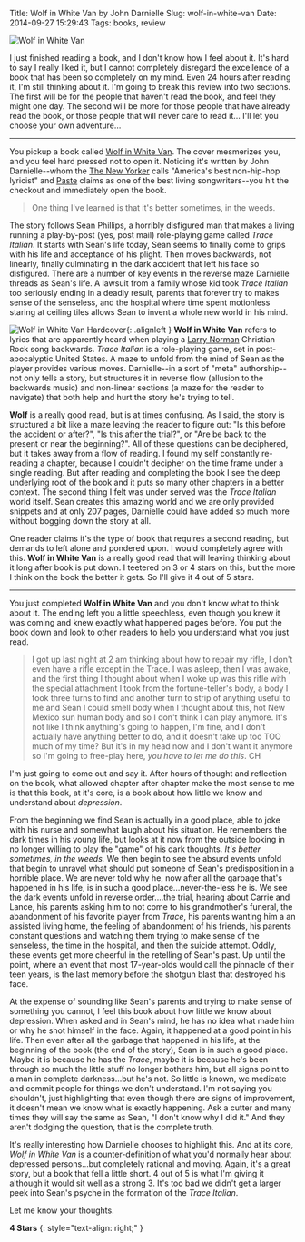 Title: Wolf in White Van by John Darnielle
Slug: wolf-in-white-van
Date: 2014-09-27 15:29:43
Tags: books, review

![Wolf in White Van]({filename}../static/images/2014/wolfinwhitevan-title.jpg "Wolf in White Van: A Novel")

I just finished reading a book, and I don't know how I feel about it.  It's hard to say I really liked it, but I cannot completely disregard the excellence of a book that has been so completely on my mind.  Even 24 hours after reading it, I'm still thinking about it.  I'm going to break this review into two sections.  The first will be for the people that haven't read the book, and feel they might one day.  The second will be more for those people that have already read the book, or those people that will never care to read it...  I'll let you choose your own adventure...

---

You pickup a book called [Wolf in White Van][book].  The cover mesmerizes you, and you feel hard pressed not to open it.  Noticing it's written by John Darnielle--whom the [The New Yorker][ny] calls "America's best non-hip-hop lyricist" and [Paste][] claims as one of the best living songwriters--you hit the checkout and immediately open the book.

> One thing I've learned is that it's better sometimes, in the weeds.

The story follows Sean Phillips, a horribly disfigured man that makes a living running a play-by-post (yes, post mail) role-playing game called _Trace Italian_.  It starts with Sean's life today, Sean seems to finally come to grips with his life and acceptance of his plight.  Then moves backwards, not linearly, finally culminating in the dark accident that left his face so disfigured.  There are a number of key events in the reverse maze Darnielle threads as Sean's life.  A lawsuit from a family whose kid took _Trace Italian_ too seriously ending in a deadly result, parents that forever try to makes sense of the senseless, and the hospital where time spent motionless staring at ceiling tiles allows Sean to invent a whole new world in his mind.

![Wolf in White Van Hardcover]({filename}../static/images/2014/wolfinwhitevan-cover.jpg "Wolf in White Van Hardcover"){: .alignleft } **Wolf in White Van** refers to lyrics that are apparently heard when playing a [Larry Norman][LN] Christian Rock song backwards.  _Trace Italian_ is a role-playing game, set in post-apocalyptic United States.  A maze to unfold from the mind of Sean as the player provides various moves.  Darnielle--in a sort of "meta" authorship--not only tells a story, but structures it in reverse flow (allusion to the backwards music) and non-linear sections (a maze for the reader to navigate) that both help and hurt the story he's trying to tell.

**Wolf** is a really good read, but is at times confusing.  As I said, the story is structured a bit like a maze leaving the reader to figure out: "Is this before the accident or after?", "Is this after the trial?", or "Are be back to the present or near the beginning?".  All of these questions can be deciphered, but it takes away from a flow of reading.  I found my self constantly re-reading a chapter, because I couldn't decipher on the time frame under a single reading.  But after reading and completing the book I see the deep underlying root of the book and it puts so many other chapters in a better context.  The second thing I felt was under served was the _Trace Italian_ world itself.  Sean creates this amazing world and we are only provided snippets and at only 207 pages, Darnielle could have added so much more without bogging down the story at all.

One reader claims it's the type of book that requires a second reading, but demands to left alone and pondered upon.  I would completely agree with this.  **Wolf in White Van** is a really good read that will leaving thinking about it long after book is put down.  I teetered on 3 or 4 stars on this, but the more I think on the book the better it gets.  So I'll give it 4 out of 5 stars.

---

You just completed **Wolf in White Van** and you don't know what to think about it.  The ending left you a little speechless, even though you knew it was coming and knew exactly what happened pages before.  You put the book down and look to other readers to help you understand what you just read.

> I got up last night at 2 am thinking about how to repair my rifle, I don't even have a rifle except in the Trace.  I was asleep, then I was awake, and the first thing I thought about when I woke up was this rifle with the special attachment I took from the fortune-teller's body, a body I took three turns to find and another turn to strip of anything useful to me and Sean I could smell body when I thought about this, hot New Mexico sun human body and so I don't think I can play anymore.  It's not like I think anything's going to happen, I'm fine, and I don't actually have anything better to do, and it doesn't take up too TOO much of my time?  But it's in my head now and I don't want it anymore so I'm going to free-play here, _you have to let me do this_.  CH

I'm just going to come out and say it.  After hours of thought and reflection on the book, what allowed chapter after chapter make the most sense to me is that this book, at it's core, is a book about how little we know and understand about _depression_.

From the beginning we find Sean is actually in a good place, able to joke with his nurse and somewhat laugh about his situation.  He remembers the dark times in his young life, but looks at it now from the outside looking in no longer willing to play the "game" of his dark thoughts.  _It's better sometimes, in the weeds._  We then begin to see the absurd events unfold that begin to unravel what should put someone of Sean's predisposition in a horrible place.  We are never told why he, now after all the garbage that's happened in his life, is in such a good place...never-the-less he is.  We see the dark events unfold in reverse order....the trial, hearing about Carrie and Lance, his parents asking him to not come to his grandmother's funeral, the abandonment of his favorite player from _Trace_, his parents wanting him a an assisted living home, the feeling of abandonment of his friends, his parents constant questions and watching them trying to make sense of the senseless, the time in the hospital, and then the suicide attempt.  Oddly, these events get more cheerful in the retelling of Sean's past.  Up until the point, where an event that most 17-year-olds would call the pinnacle of their teen years, is the last memory before the shotgun blast that destroyed his face.

At the expense of sounding like Sean's parents and trying to make sense of something you cannot, I feel this book about how little we know about depression.  When asked and in Sean's mind, he has no idea what made him or why he shot himself in the face.  Again, it happened at a good point in his life.  Then even after all the garbage that happened in his life, at the beginning of the book (the end of the story), Sean is in such a good place.  Maybe it is because he has the _Trace_, maybe it is because he's been through so much the little stuff no longer bothers him, but all signs point to a man in complete darkness...but he's not.  So little is known, we medicate and commit people for things we don't understand.  I'm not saying you shouldn't, just highlighting that even though there are signs of improvement, it doesn't mean we know what is exactly happening.  Ask a cutter and many times they will say the same as Sean, "I don't know why I did it."  And they aren't dodging the question, that is the complete truth.

It's really interesting how Darnielle chooses to highlight this.  And at its core, _Wolf in White Van_ is a counter-definition of what you'd normally hear about depressed persons...but completely rational and moving.  Again, it's a great story, but a book that fell a little short.  4 out of 5 is what I'm giving it although it would sit well as a strong 3.  It's too bad we didn't get a larger peek into Sean's psyche in the formation of the _Trace Italian_.

Let me know your thoughts.

**4 Stars**
{: style="text-align: right;" }


[book]: http://www.amazon.com/gp/product/0374292086/ref=as_li_tl?ie=UTF8&camp=1789&creative=390957&creativeASIN=0374292086&linkCode=as2&tag=traeblain-20&linkId=AZ5VBTFZTWQGN3D7
[ny]: http://www.newyorker.com/magazine/2005/05/16/the-declaimers
[paste]: http://www.pastemagazine.com/articles/2006/06/pastes-100-best-living-songwriters-8190.html
[LN]: https://en.wikipedia.org/wiki/Larry_Norman
